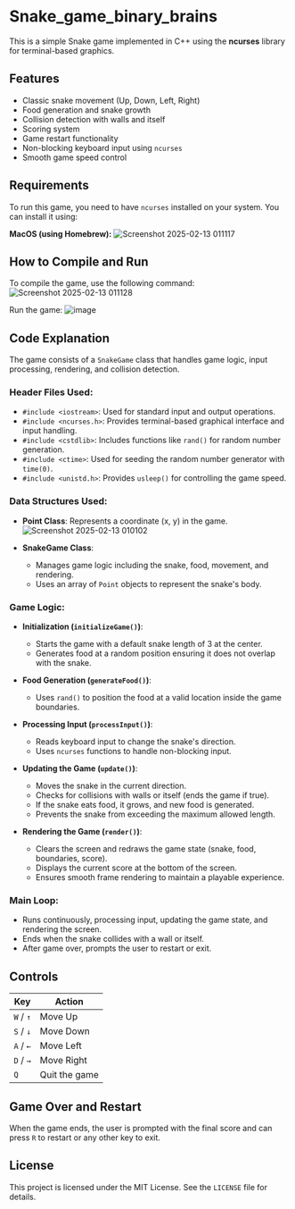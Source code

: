 # Snake_game_binary_brains

This is a simple Snake game implemented in C++ using the **ncurses** library for terminal-based graphics.

## Features
- Classic snake movement (Up, Down, Left, Right)
- Food generation and snake growth
- Collision detection with walls and itself
- Scoring system
- Game restart functionality
- Non-blocking keyboard input using `ncurses`
- Smooth game speed control

## Requirements
To run this game, you need to have `ncurses` installed on your system. You can install it using:

**MacOS (using Homebrew):**
![Screenshot 2025-02-13 011117](https://github.com/user-attachments/assets/d7283ad6-600b-445e-9e40-5ec707c6ef06)


## How to Compile and Run
To compile the game, use the following command:
![Screenshot 2025-02-13 011128](https://github.com/user-attachments/assets/53bd84c1-6296-4342-9c2e-fa4798c307ab)


Run the game:
![image](https://github.com/user-attachments/assets/148aba08-8374-407d-a334-c90daec21cf0)


## Code Explanation
The game consists of a `SnakeGame` class that handles game logic, input processing, rendering, and collision detection.

### Header Files Used:
- `#include <iostream>`: Used for standard input and output operations.
- `#include <ncurses.h>`: Provides terminal-based graphical interface and input handling.
- `#include <cstdlib>`: Includes functions like `rand()` for random number generation.
- `#include <ctime>`: Used for seeding the random number generator with `time(0)`.
- `#include <unistd.h>`: Provides `usleep()` for controlling the game speed.

### Data Structures Used:
- **Point Class**: Represents a coordinate (x, y) in the game.
![Screenshot 2025-02-13 010102](https://github.com/user-attachments/assets/4e54e6b1-759e-4c11-9ba9-e7d6052d3894)


- **SnakeGame Class**:
  - Manages game logic including the snake, food, movement, and rendering.
  - Uses an array of `Point` objects to represent the snake's body.

### Game Logic:
- **Initialization (`initializeGame()`)**:
  - Starts the game with a default snake length of 3 at the center.
  - Generates food at a random position ensuring it does not overlap with the snake.

- **Food Generation (`generateFood()`)**:
  - Uses `rand()` to position the food at a valid location inside the game boundaries.

- **Processing Input (`processInput()`)**:
  - Reads keyboard input to change the snake's direction.
  - Uses `ncurses` functions to handle non-blocking input.

- **Updating the Game (`update()`)**:
  - Moves the snake in the current direction.
  - Checks for collisions with walls or itself (ends the game if true).
  - If the snake eats food, it grows, and new food is generated.
  - Prevents the snake from exceeding the maximum allowed length.

- **Rendering the Game (`render()`)**:
  - Clears the screen and redraws the game state (snake, food, boundaries, score).
  - Displays the current score at the bottom of the screen.
  - Ensures smooth frame rendering to maintain a playable experience.

### Main Loop:
- Runs continuously, processing input, updating the game state, and rendering the screen.
- Ends when the snake collides with a wall or itself.
- After game over, prompts the user to restart or exit.

## Controls
| Key         | Action       |
|------------|-------------|
| `W` / `↑`  | Move Up     |
| `S` / `↓`  | Move Down   |
| `A` / `←`  | Move Left   |
| `D` / `→`  | Move Right  |
| `Q`        | Quit the game |

## Game Over and Restart
When the game ends, the user is prompted with the final score and can press `R` to restart or any other key to exit.

## License
This project is licensed under the MIT License. See the `LICENSE` file for details.

